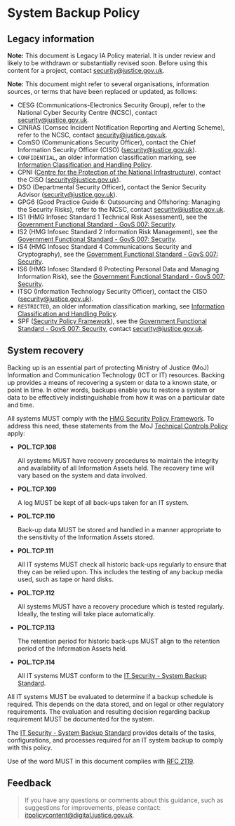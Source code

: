 # System Backup Policy

## Legacy information

**Note:** This document is Legacy IA Policy material. It is under review and likely to be withdrawn or substantially revised soon. Before using this content for a project, contact [security@justice.gov.uk](mailto:security@justice.gov.uk).

**Note:** This document might refer to several organisations, information sources, or terms that have been replaced or updated, as follows:

-   CESG \(Communications-Electronics Security Group\), refer to the National Cyber Security Centre \(NCSC\), contact [security@justice.gov.uk](mailto:security@justice.gov.uk).
-   CINRAS \(Comsec Incident Notification Reporting and Alerting Scheme\), refer to the NCSC, contact [security@justice.gov.uk](mailto:security@justice.gov.uk).
-   ComSO \(Communications Security Officer\), contact the Chief Information Security Officer \(CISO\) \([security@justice.gov.uk](mailto:security@justice.gov.uk)\).
-   `CONFIDENTIAL`, an older information classification marking, see [Information Classification and Handling Policy](information-classification-and-handling-policy.md).
-   CPNI \([Centre for the Protection of the National Infrastructure](https://www.cpni.gov.uk/)\), contact the CISO \([security@justice.gov.uk](mailto:security@justice.gov.uk)\).
-   DSO \(Departmental Security Officer\), contact the Senior Security Advisor \([security@justice.gov.uk](mailto:security@justice.gov.uk)\).
-   GPG6 \(Good Practice Guide 6: Outsourcing and Offshoring: Managing the Security Risks\), refer to the NCSC, contact [security@justice.gov.uk](mailto:security@justice.gov.uk).
-   IS1 \(HMG Infosec Standard 1 Technical Risk Assessment\), see the [Government Functional Standard - GovS 007: Security](https://www.gov.uk/government/publications/government-functional-standard-govs-007-security).
-   IS2 \(HMG Infosec Standard 2 Information Risk Management\), see the [Government Functional Standard - GovS 007: Security](https://www.gov.uk/government/publications/government-functional-standard-govs-007-security).
-   IS4 \(HMG Infosec Standard 4 Communications Security and Cryptography\), see the [Government Functional Standard - GovS 007: Security](https://www.gov.uk/government/publications/government-functional-standard-govs-007-security).
-   IS6 \(HMG Infosec Standard 6 Protecting Personal Data and Managing Information Risk\), see the [Government Functional Standard - GovS 007: Security](https://www.gov.uk/government/publications/government-functional-standard-govs-007-security).
-   ITSO \(Information Technology Security Officer\), contact the CISO \([security@justice.gov.uk](mailto:security@justice.gov.uk)\).
-   `RESTRICTED`, an older information classification marking, see [Information Classification and Handling Policy](information-classification-and-handling-policy.md).
-   SPF \([Security Policy Framework](https://www.gov.uk/government/publications/security-policy-framework)\), see the [Government Functional Standard - GovS 007: Security](https://www.gov.uk/government/publications/government-functional-standard-govs-007-security), contact [security@justice.gov.uk](mailto:security@justice.gov.uk).

## System recovery

Backing up is an essential part of protecting Ministry of Justice \(MoJ\) Information and Communication Technology \(ICT or IT\) resources. Backing up provides a means of recovering a system or data to a known state, or point in time. In other words, backups enable you to restore a system or data to be effectively indistinguishable from how it was on a particular date and time.

All systems MUST comply with the [HMG Security Policy Framework](https://intranet.justice.gov.uk/guidance/security/it-computer-security/ict-security-policy-framework/). To address this need, these statements from the MoJ [Technical Controls Policy](https://intranet.justice.gov.uk/guidance/security/it-computer-security/ict-security-policy-framework/technical-controls-policy/) apply:

-   **POL.TCP.108**

    All systems MUST have recovery procedures to maintain the integrity and availability of all Information Assets held. The recovery time will vary based on the system and data involved.

-   **POL.TCP.109**

    A log MUST be kept of all back-ups taken for an IT system.

-   **POL.TCP.110**

    Back-up data MUST be stored and handled in a manner appropriate to the sensitivity of the Information Assets stored.

-   **POL.TCP.111**

    All IT systems MUST check all historic back-ups regularly to ensure that they can be relied upon. This includes the testing of any backup media used, such as tape or hard disks.

-   **POL.TCP.112**

    All systems MUST have a recovery procedure which is tested regularly. Ideally, the testing will take place automatically.

-   **POL.TCP.113**

    The retention period for historic back-ups MUST align to the retention period of the Information Assets held.

-   **POL.TCP.114**

    All IT systems MUST conform to the [IT Security - System Backup Standard](system-backup-standard.md).


All IT systems MUST be evaluated to determine if a backup schedule is required. This depends on the data stored, and on legal or other regulatory requirements. The evaluation and resulting decision regarding backup requirement MUST be documented for the system.

The [IT Security - System Backup Standard](system-backup-standard.md) provides details of the tasks, configurations, and processes required for an IT system backup to comply with this policy.

Use of the word MUST in this document complies with [RFC 2119](https://www.ietf.org/rfc/rfc2119.txt).

## Feedback

> If you have any questions or comments about this guidance, such as suggestions for improvements, please contact: [itpolicycontent@digital.justice.gov.uk](mailto:itpolicycontent@digital.justice.gov.uk).

